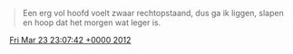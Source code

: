 > Een erg vol hoofd voelt zwaar rechtopstaand, dus ga ik liggen, slapen en hoop dat het morgen wat leger is\.

<img src="../../media/tweet.ico" width="12" /> [Fri Mar 23 23:07:42 +0000 2012](https://twitter.com/DromerDenker/status/183329200558702594)